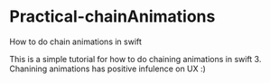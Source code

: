 # Practical-chainAnimations
How to do chain animations in swift

This is a simple tutorial for how to do chaining animations in swift 3.
Chanining animations has positive infulence on UX :)
